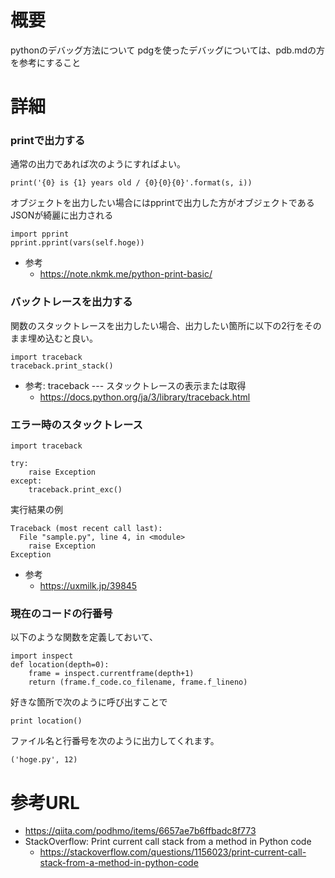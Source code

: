 # 概要
pythonのデバッグ方法について
pdgを使ったデバッグについては、pdb.mdの方を参考にすること


# 詳細

### printで出力する
通常の出力であれば次のようにすればよい。
```
print('{0} is {1} years old / {0}{0}{0}'.format(s, i))
```

オブジェクトを出力したい場合にはpprintで出力した方がオブジェクトであるJSONが綺麗に出力される
```
import pprint
pprint.pprint(vars(self.hoge))
```


- 参考
  - https://note.nkmk.me/python-print-basic/


### バックトレースを出力する

関数のスタックトレースを出力したい場合、出力したい箇所に以下の2行をそのまま埋め込むと良い。
```
import traceback
traceback.print_stack()
```

- 参考: traceback --- スタックトレースの表示または取得
  - https://docs.python.org/ja/3/library/traceback.html


### エラー時のスタックトレース

```
import traceback
 
try:
    raise Exception
except:
    traceback.print_exc()
```

実行結果の例
```
Traceback (most recent call last):
  File "sample.py", line 4, in <module>
    raise Exception
Exception
```

- 参考
  - https://uxmilk.jp/39845


### 現在のコードの行番号
以下のような関数を定義しておいて、
```
import inspect
def location(depth=0):
    frame = inspect.currentframe(depth+1)
    return (frame.f_code.co_filename, frame.f_lineno)
```

好きな箇所で次のように呼び出すことで
```
print location()
```

ファイル名と行番号を次のように出力してくれます。
```
('hoge.py', 12)
```


# 参考URL
- https://qiita.com/podhmo/items/6657ae7b6ffbadc8f773
- StackOverflow: Print current call stack from a method in Python code
  - https://stackoverflow.com/questions/1156023/print-current-call-stack-from-a-method-in-python-code
